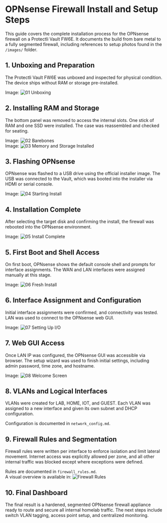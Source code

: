 # OPNsense Firewall Install and Setup Steps

This guide covers the complete installation process for the OPNsense firewall on a Protectli Vault FW6E. It documents the build from bare metal to a fully segmented firewall, including references to setup photos found in the `/images/` folder.

## 1. Unboxing and Preparation

The Protectli Vault FW6E was unboxed and inspected for physical condition. The device ships without RAM or storage pre-installed.

Image: ![01 Unboxing](../images/01_unboxing.jpeg)

## 2. Installing RAM and Storage

The bottom panel was removed to access the internal slots. One stick of RAM and one SSD were installed. The case was reassembled and checked for seating.

Image: ![02 Barebones](../images/02_barebones.jpeg)  
Image: ![03 Memory and Storage Installed](../images/03_memory_storage_installed.jpeg)

## 3. Flashing OPNsense

OPNsense was flashed to a USB drive using the official installer image. The USB was connected to the Vault, which was booted into the installer via HDMI or serial console.

Image: ![04 Starting Install](../images/04_starting_install.jpeg)

## 4. Installation Complete

After selecting the target disk and confirming the install, the firewall was rebooted into the OPNsense environment.

Image: ![05 Install Complete](../images/05_install_complete.jpeg)

## 5. First Boot and Shell Access

On first boot, OPNsense shows the default console shell and prompts for interface assignments. The WAN and LAN interfaces were assigned manually at this stage.

Image: ![06 Fresh Install](../images/06_fresh_install.jpeg)

## 6. Interface Assignment and Configuration

Initial interface assignments were confirmed, and connectivity was tested. LAN was used to connect to the OPNsense web GUI.

Image: ![07 Setting Up I/O](../images/07_setting_up_io.jpeg)

## 7. Web GUI Access

Once LAN IP was configured, the OPNsense GUI was accessible via browser. The setup wizard was used to finish initial settings, including admin password, time zone, and hostname.

Image: ![08 Welcome Screen](../images/08_welcome_screen_opnsense_gui.png)

## 8. VLANs and Logical Interfaces

VLANs were created for LAB, HOME, IOT, and GUEST. Each VLAN was assigned to a new interface and given its own subnet and DHCP configuration.

Configuration is documented in `network_config.md`.

## 9. Firewall Rules and Segmentation

Firewall rules were written per interface to enforce isolation and limit lateral movement. Internet access was explicitly allowed per zone, and all other internal traffic was blocked except where exceptions were defined.

Rules are documented in `firewall_rules.md`.  
A visual overview is available in: ![Firewall Rules](../images/firewall_rules.png)

## 10. Final Dashboard

The final result is a hardened, segmented OPNsense firewall appliance ready to route and secure all internal homelab traffic. The next steps include switch VLAN tagging, access point setup, and centralized monitoring.

